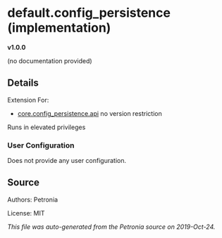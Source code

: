 # default.config_persistence (implementation)
**v1.0.0**

(no documentation provided)

## Details

Extension For:
* [core.config_persistence.api](core.config_persistence.api.md)
  no version restriction


Runs in elevated privileges

### User Configuration

Does not provide any user configuration.










## Source

Authors: Petronia

License: MIT

*This file was auto-generated from the Petronia source on 2019-Oct-24.*
